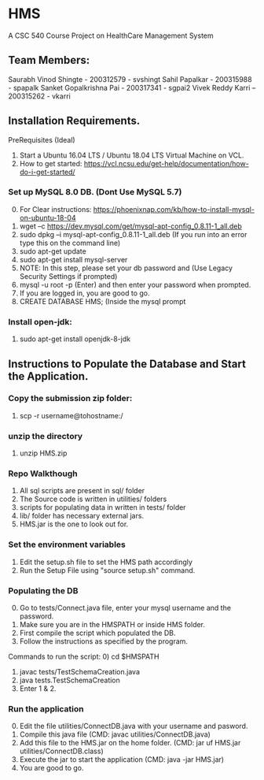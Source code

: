 # HMS
A CSC 540 Course Project on HealthCare Management System

## Team Members:
Saurabh Vinod Shingte - 200312579 - svshingt
Sahil Papalkar - 200315988 - spapalk
Sanket Gopalkrishna Pai - 200317341 - sgpai2
Vivek Reddy Karri – 200315262 - vkarri

## Installation Requirements.

PreRequisites (Ideal) 
1) Start a Ubuntu 16.04 LTS / Ubuntu 18.04 LTS Virtual Machine on VCL.
2) How to get started: https://vcl.ncsu.edu/get-help/documentation/how-do-i-get-started/

### Set up MySQL 8.0 DB. (Dont Use MySQL 5.7)
0) For Clear instructions: https://phoenixnap.com/kb/how-to-install-mysql-on-ubuntu-18-04
1) wget –c https://dev.mysql.com/get/mysql-apt-config_0.8.11-1_all.deb
2) sudo dpkg –i mysql-apt-config_0.8.11-1_all.deb (If you run into an error type this on the command line)
3) sudo apt-get update
4) sudo apt-get install mysql-server
5) NOTE: In this step, please set your db password and (Use Legacy Security Settings if prompted)
6) mysql -u root -p (Enter) and then enter your password when prompted. 
7) If you are logged in, you are good to go.
8) CREATE DATABASE HMS; (Inside the mysql prompt

### Install open-jdk:
1) sudo apt-get install openjdk-8-jdk


## Instructions to Populate the Database and Start the Application.

### Copy the submission zip folder:
1) scp -r <localfile> username@tohostname:<path>/<remotefile>

### unzip the directory
1) unzip HMS.zip

### Repo Walkthough
1) All sql scripts are present in sql/ folder
2) The Source code is written in utilities/ folders
3) scripts for populating data in written in  tests/ folder
4) lib/ folder has necessary external jars.
5) HMS.jar is the one to look out for.

### Set the environment variables 
1) Edit the setup.sh file to set the HMS path accordingly
2) Run the Setup File using "source setup.sh" command.

### Populating the DB 
0) Go to tests/Connect.java file, enter your mysql username and the password.
1) Make sure you are in the HMSPATH or inside HMS folder.
2) First compile the script which populated the DB.
3) Follow the instructions as specified by the program.

Commands to run the script:
0) cd $HMSPATH
1) javac tests/TestSchemaCreation.java
2) java tests.TestSchemaCreation
3) Enter 1 & 2.

### Run the application 
0) Edit the file utilities/ConnectDB.java with your username and pasword.
1) Compile this java file (CMD: javac utilities/ConnectDB.java)
2) Add this file to the HMS.jar on the home folder. (CMD: jar uf HMS.jar utilities/ConnectDB.class)
3) Execute the jar to start the application (CMD: java -jar HMS.jar)
4) You are good to go.




 